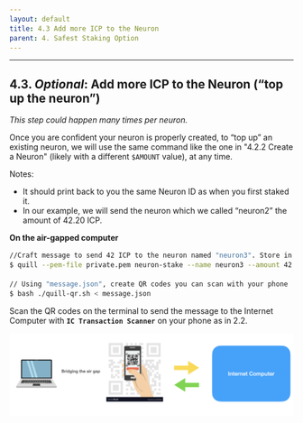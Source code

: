 ```yaml
---
layout: default
title: 4.3 Add more ICP to the Neuron
parent: 4. Safest Staking Option
---
```


* * *
## 4.3. *Optional*: Add more ICP to the Neuron (“top up the neuron”)

*This step could happen many times per neuron.*

Once you are confident your neuron is properly created, to “top up” an existing neuron, we will use the same command like the one in "4.2.2 Create a Neuron" (likely with a different `$AMOUNT` value), at any time.

Notes:

- It should print back to you the same Neuron ID as when you first staked it.
- In our example, we will send the neuron which we called “neuron2” the amount of 42.20 ICP.

**On the air-gapped computer**

```bash
//Craft message to send 42 ICP to the neuron named "neuron3". Store in "message.json"
$ quill --pem-file private.pem neuron-stake --name neuron3 --amount 42.20 > message.json

// Using "message.json", create QR codes you can scan with your phone
$ bash ./quill-qr.sh < message.json
```

Scan the QR codes on the terminal to send the message to the Internet Computer with **`IC Transaction Scanner`** on your phone as in 2.2.

![image](../assets/images/qr-code-scan-2.png)